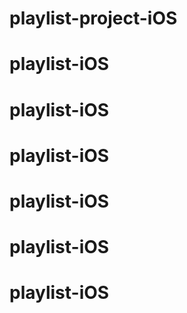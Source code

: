 # playlist-project-iOS
# playlist-iOS
# playlist-iOS
# playlist-iOS
# playlist-iOS
# playlist-iOS
# playlist-iOS
